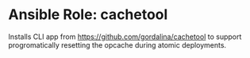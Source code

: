 # Ansible Role: cachetool

Installs CLI app from https://github.com/gordalina/cachetool to support progromatically resetting the opcache during atomic deployments.
